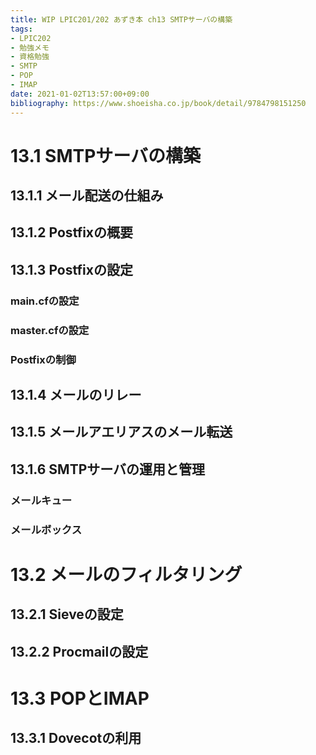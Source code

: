 ```yaml
---
title: WIP LPIC201/202 あずき本 ch13 SMTPサーバの構築
tags:
- LPIC202
- 勉強メモ
- 資格勉強
- SMTP
- POP
- IMAP
date: 2021-01-02T13:57:00+09:00
bibliography: https://www.shoeisha.co.jp/book/detail/9784798151250
---
```



# 13.1 SMTPサーバの構築 #

## 13.1.1 メール配送の仕組み ##

## 13.1.2 Postfixの概要 ##

## 13.1.3 Postfixの設定 ##

### main.cfの設定 ###

### master.cfの設定 ###

### Postfixの制御 ###



## 13.1.4 メールのリレー ##


## 13.1.5 メールアエリアスのメール転送 ##


## 13.1.6 SMTPサーバの運用と管理 ##


### メールキュー ###


### メールボックス ###



# 13.2 メールのフィルタリング #


## 13.2.1 Sieveの設定 ##

## 13.2.2 Procmailの設定 ##




# 13.3 POPとIMAP #

## 13.3.1 Dovecotの利用 ##



